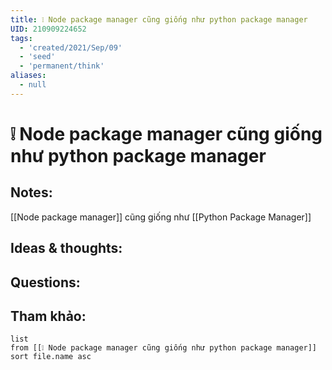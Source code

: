 ```yaml
---
title: ❕ Node package manager cũng giống như python package manager
UID: 210909224652
tags:
  - 'created/2021/Sep/09'
  - 'seed'
  - 'permanent/think'
aliases:
  - null
---
```

# ❕ Node package manager cũng giống như python package manager

## Notes:
[[Node package manager]] cũng giống như [[Python Package Manager]]

## Ideas & thoughts:

## Questions:


## Tham khảo:
```dataview
list
from [[❕ Node package manager cũng giống như python package manager]]
sort file.name asc
```